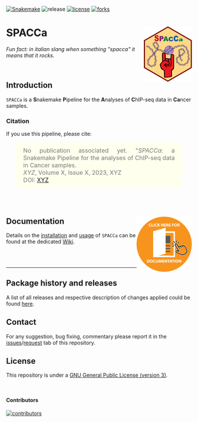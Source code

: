 [![Snakemake](https://img.shields.io/badge/snakemake-≥7.24.0-brightgreen.svg)](https://snakemake.github.io)
![release](https://img.shields.io/github/v/release/sebastian-gregoricchio/SPACCa)
[![license](https://img.shields.io/badge/License-GPLv3-blue.svg)](https://sebastian-gregoricchio.github.io/SPACCa/LICENSE.md/LICENSE)
[![forks](https://img.shields.io/github/forks/sebastian-gregoricchio/SPACCa?style=social)](https://github.com/sebastian-gregoricchio/SPACCa/fork)
<!-- ![update](https://badges.pufler.dev/updated/sebastian-gregoricchio/SPACCa)
![visits](https://badges.pufler.dev/visits/sebastian-gregoricchio/SPACCa)
![downloads](https://img.shields.io/github/downloads/sebastian-gregoricchio/SPACCa/total.svg)--->



# SPACCa [<img src="https://raw.githubusercontent.com/sebastian-gregoricchio/SPACCa/main/resources/SPACCa_logo.svg" align="right" height = 150/>](https://sebastian-gregoricchio.github.io/SPACCa)
*Fun fact: in italian slang when something "spacca" it means that it rocks.*

<br>

## Introduction
`SPACCa` is a **S**nakemake **P**ipeline for the **A**nalyses of **C**hIP-seq data in **Ca**ncer samples.


### Citation
If you use this pipeline, please cite:

<div class="warning" style='padding:2.5%; background-color:#ffffee; color:#787878; margin-left:5%; margin-right:5%; border-radius:15px;'>
<span>
<font size="-0.5">

<div style="margin-left:2%; margin-right:2%; text-align: justify">
No publication associated yet. "<i>SPACCa</i>: a Snakemake Pipeline for the analyses of ChIP-seq data in Cancer samples. <br>
<i>XYZ</i>, Volume X, Issue X, 2023, XYZ <br>
DOI: <a href="https://doi.org/XYZ">XYZ</a>
</div>
</font>

</span>
</div>

<br/><br/>

## Documentation [<img src="https://raw.githubusercontent.com/sebastian-gregoricchio/sebastian-gregoricchio.github.io/main/generic_resources/documentation.svg" align="right" height = 150/>](https://github.com/sebastian-gregoricchio/SPACCa/wiki)
Details on the [installation](https://github.com/sebastian-gregoricchio/SPACCa/wiki/02.-Installation-and-dependencies) and [usage](https://github.com/sebastian-gregoricchio/SPACCa/wiki/05.-Peak-calling-and-normalization) of `SPACCa` can be found at the dedicated [Wiki](https://github.com/sebastian-gregoricchio/SPACCa/wiki/).

<br/><br/>

-----------------
## Package history and releases
A list of all releases and respective description of changes applied could be found [here](https://sebastian-gregoricchio.github.io/SPACCa/NEWS).

## Contact
For any suggestion, bug fixing, commentary please report it in the [issues](https://github.com/sebastian-gregoricchio/SPACCa/issues)/[request](https://github.com/sebastian-gregoricchio/SPACCa/pulls) tab of this repository.

## License
This repository is under a [GNU General Public License (version 3)](https://sebastian-gregoricchio.github.io/SPACCa/LICENSE.md/LICENSE).

<br/>

#### Contributors
[![contributors](https://contrib.rocks/image?repo=sebastian-gregoricchio/SPACCa)](https://sebastian-gregoricchio.github.io/)
